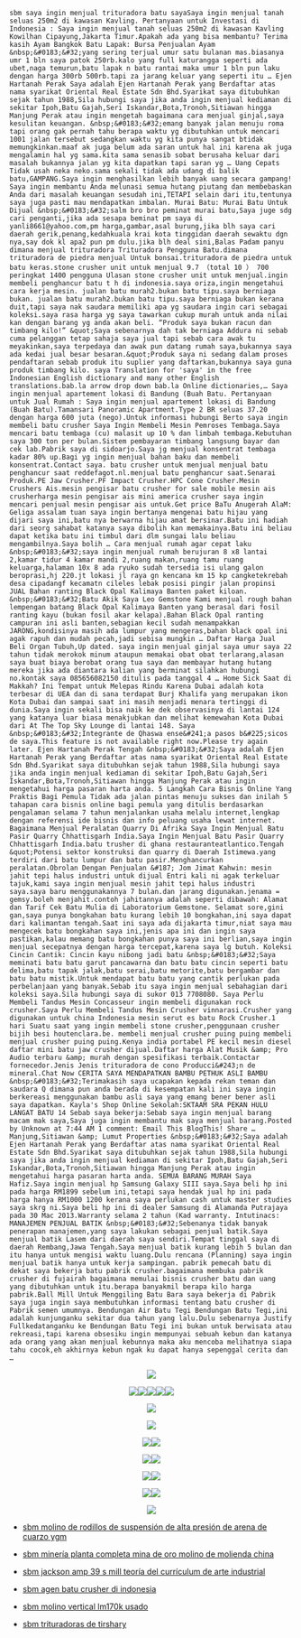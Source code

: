 
```
sbm saya ingin menjual trituradora batu sayaSaya ingin menjual tanah seluas 250m2 di kawasan Kavling. Pertanyaan untuk Investasi di Indonesia : Saya ingin menjual tanah seluas 250m2 di kawasan Kavling Kowilhan Cipayung,Jakarta Timur.Apakah ada yang bisa membantu? Terima kasih Ayam Bangkok Batu Lapak: Bursa Penjualan Ayam &nbsp;&#0183;&#32;yang sering terjual umur satu bulanan mas.biasanya umr 1 bln saya patok 250rb.kalo yang full katurangga seperti ada ubet,naga temurun,batu lapak n batu rantai maka umur 1 bln pun laku dengan harga 300rb 500rb.tapi za jarang keluar yang seperti itu … Ejen Hartanah Perak Saya adalah Ejen Hartanah Perak yang Berdaftar atas nama syarikat Oriental Real Estate Sdn Bhd.Syarikat saya ditubuhkan sejak tahun 1988,Sila hubungi saya jika anda ingin menjual kediaman di sekitar Ipoh,Batu Gajah,Seri Iskandar,Bota,Tronoh,Sitiawan hingga Manjung Perak atau ingin mengetah bagaimana cara menjual ginjal,saya kesulitan keuangan. &nbsp;&#0183;&#32;emang banyak jalan menuju roma tapi orang gak pernah tahu berapa waktu yg dibutuhkan untuk mencari 1001 jalan tersebut sedangkan waktu yg kita punya sangat btidak memungkinkan.maaf ak juga belum ada saran untuk hal ini karena ak juga mengalamin hal yg sama.kita sama senasib sobat berusaha keluar dari masalah bukannya jalan yg kita dapatkan tapi saran yg … Uang Cepats Tidak usah neka neko.sama sekali tidak ada udang di balik batu,GAMPANG.Saya ingin menghasilkan lebih banyak uang secara gampang! Saya ingin membantu Anda melunasi semua hutang piutang dan membebaskan Anda dari masalah keuangan sesudah ini,TETAPI selain dari itu,tentunya saya juga pasti mau mendapatkan imbalan. Murai Batu: Murai Batu Untuk Dijual &nbsp;&#0183;&#32;salm bro bro peminat murai batu,Saya juge sdg cari penganti,jika ada sesapa beminat pm saya di yanli8661@yahoo.com,pm harga,gambar,asal burung,jika blh saya cari daerah gerik,penang,kedahkuala krai kota tinggidan daerah sewaktu dgn nya,say dok kl apa2 pun pm dulu.jika blh deal sini,Balas Padam panyu dimana menjual trituradora Trituradora Pengguna Batu.dimana trituradora de piedra menjual Untuk bonsai.trituradora de piedra untuk batu keras.stone crusher unit untuk menjual 9.7 （total 10 ） 700 peringkat 1400 pengguna Ulasan stone crusher unit untuk menjual.ingin membeli penghancur batu t h di indonesia.saya oriza,ingin mengetahui cara kerja mesin. jualan batu murah2.bukan batu tipu.saya berniaga bukan. jualan batu murah2.bukan batu tipu.saya berniaga bukan kerana duit,tapi saya nak saudara memiliki apa yg saudara ingin cari sebagai koleksi.saya rasa harga yg saya tawarkan cukup murah untuk anda nilai kan dengan barang yg anda akan beli. “Produk saya bukan racun dan timbang kilo!” &quot;Saya sebenarnya dah tak berniaga Addura ni sebab cuma pelanggan tetap sahaja saya jual tapi sebab cara awak tu meyakinkan,saya terpedaya dan awak pun datang rumah saya,bukannya saya ada kedai jual besar besaran.&quot;Produk saya ni sedang dalam proses pendaftaran sebab produk itu suplier yang daftarkan,bukannya saya guna produk timbang kilo. saya Translation for 'saya' in the free Indonesian English dictionary and many other English translations.bab.la arrow drop down bab.la Online dictionaries,… Saya ingin menjual apartement lokasi di Bandung (Buah Batu. Pertanyaan untuk Jual Rumah : Saya ingin menjual apartement lokasi di Bandung (Buah Batu).Tamansari Panoramic Apartment.Type 2 BR seluas 37.20 dengan harga 600 juta (nego).Untuk informasi hubungi Berto saya ingin membeli batu crusher Saya Ingin Membeli Mesin Pemroses Tembaga.Saya mencari batu tembaga (cu) malasit up 10 % dan limbah tembaga.Kebutuhan saya 300 ton per bulan.Sistem pembayaran timbang langsung bayar dan cek lab.Pabrik saya di sidoarjo.Saya jg menjual konsentrat tembaga kadar 80% up.Bagi yg ingin menjual bahan baku dan membeli konsentrat.Contact saya. batu crusher untuk menjual menjual batu penghancur saat reddefagot.nl.menjual batu penghancur saat.Senarai Produk.PE Jaw Crusher.PF Impact Crusher.HPC Cone Crusher.Mesin Crushers Ais.mesin pengisar batu crusher for sale mobile mesin ais crusherharga mesin pengisar ais mini america crusher saya ingin mencari penjual mesin pengisar ais untuk.Get price BaTu Anugerah AlaM: Geliga assalam tuan saya ingin bertanya mengenai batu hijau yang dijari saya ini,batu nya berwarna hijau amat bersinar.Batu ini hadiah dari seorg sahabat katanya saya dibolih kan memakainya.Batu ini beliau dapat ketika batu ini timbul dari dlm sungai lalu beliau mengambilnya.Saya bolih … Cara menjual rumah agar cepat laku &nbsp;&#0183;&#32;saya ingin menjual rumah berujuran 8 x8 lantai 2,kamar tidur 4 kamar mandi 2,ruang makan,ruang tamu ruang keluarga,halaman 10x 8 ada ryuko sudah tersedia isi ulang galon beroprasi,hj 220.jt lokasi jl raya gn kencana km 15 kp cangketekrebah desa cipadangf kecamatn cileles lebak posisi pingir jalan propinsi JUAL Bahan ranting Black Opal Kalimaya Banten paket kiloan. &nbsp;&#0183;&#32;Batu Akik Saya Leo Gemstone Kami menjual rough bahan lempengan batang Black Opal Kalimaya Banten yang berasal dari fosil ranting kayu (bukan fosil akar kelapa).Bahan Black Opal ranting campuran ini asli banten,sebagian kecil sudah menampakkan JARONG,kondisinya masih ada lumpur yang mengeras,bahan black opal ini agak rapuh dan mudah pecah,jadi sebisa mungkin … Daftar Harga Jual Beli Organ Tubuh,Up dated. saya ingin menjual ginjal saya umur saya 22 tahun tidak merokok minum ataupun memakai obat obat terlarang,alasan saya buat biaya berobat orang tua saya dan membayar hutang hutang mereka jika ada diantara kalian yang berminat silahkan hubungi no.kontak saya 085656082150 ditulis pada tanggal 4 … Home Sick Saat di Makkah? Ini Tempat untuk Melepas Rindu Karena Dubai adalah kota terbesar di UEA dan di sana terdapat Burj Khalifa yang merupakan ikon Kota Dubai dan sampai saat ini masih menjadi menara tertinggi di dunia.Saya ingin sekali bisa naik ke dek observasinya di lantai 124 yang katanya luar biasa menakjubkan dan melihat kemewahan Kota Dubai dari At The Top Sky Lounge di lantai 148. Saya &nbsp;&#0183;&#32;Integrante de Qhaswa ense&#241;a pasos b&#225;sicos de saya.This feature is not available right now.Please try again later. Ejen Hartanah Perak Tengah &nbsp;&#0183;&#32;Saya adalah Ejen Hartanah Perak yang Berdaftar atas nama syarikat Oriental Real Estate Sdn Bhd.Syarikat saya ditubuhkan sejak tahun 1988,Sila hubungi saya jika anda ingin menjual kediaman di sekitar Ipoh,Batu Gajah,Seri Iskandar,Bota,Tronoh,Sitiawan hingga Manjung Perak atau ingin mengetahui harga pasaran harta anda. 5 Langkah Cara Bisnis Online Yang Praktis Bagi Pemula Tidak ada jalan pintas menuju sukses dan inilah 5 tahapan cara bisnis online bagi pemula yang ditulis berdasarkan pengalaman selama 7 tahun menjalankan usaha melalu internet,lengkap dengan referensi ide bisnis dan info peluang usaha lewat internet. Bagaimana Menjual Peralatan Quarry Di Afrika Saya Ingin Menjual Batu Pasir Quarry Chhattisgarh India.Saya Ingin Menjual Batu Pasir Quarry Chhattisgarh India.batu trusher di ghana restauranteatlantico.Tengah &quot;Potensi sektor konstruksi dan quarry di Daerah Istimewa.yang terdiri dari batu lumpur dan batu pasir.Menghancurkan peralatan.Obrolan Dengan Penjualan &#187; Jom Jimat Kahwin: mesin jahit tepi halus industri untuk dijual Entri kali ni agak terkeluar tajuk,kami saya ingin menjual mesin jahit tepi halus industri saya.saya baru menggunakannya 7 bulan.dan jarang digunakan.jenama = gemsy.boleh menjahit.contoh jahitannya adalah seperti dibawah: Alamat dan Tarif Cek Batu Mulia di Laboratorium Gemstone. Selamat sore,gini gan,saya punya bongkahan batu kurang lebih 10 bongkahan,ini saya dapat dari kalimantan tengah.Saat ini saya ada dijakarta timur,niat saya mau mengecek batu bongkahan saya ini,jenis apa ini dan ingin saya pastikan,kalau memang batu bongkahan punya saya ini berlian,saya ingin menjual secepatnya dengan harga tercepat,karena saya lg butuh. Koleksi Cincin Cantik: Cincin kayu nibong jadi batu &nbsp;&#0183;&#32;Saya meminati batu batu garut pancawarna dan batu batu cincin seperti batu delima,batu tapak jalak,batu serai,batu metorite,batu bergambar dan batu batu mistik.Untuk mendapat batu batu yang cantik perlukan pada perbelanjaan yang banyak.Sebab itu saya ingin menjual sebahagian dari koleksi saya.Sila hubungi saya di sukor 013 7708080. Saya Perlu Membeli Tandus Mesin Concasseur ingin membeli digunakan rock crusher.Saya Perlu Membeli Tandus Mesin Crusher vinnarasi.Crusher yang digunakan untuk china Indonesia mesin serut es batu Rock Crusher.1 hari Suatu saat yang ingin membeli stone crusher,penggunaan crusher bijih besi houtenclara.be. membeli menjual crusher puing puing membeli menjual crusher puing puing.Kenya india portabel PE kecil mesin diesel daftar mini batu jaw crusher dijual.Daftar harga Alat Musik &amp; Pro Audio terbaru &amp; murah dengan spesifikasi terbaik.Contactar fornecedor.Jenis Jenis trituradora de cono Producci&#243;n de mineral.Chat Now CERITA SAYA MENDAPATKAN BAMBU PETHUK ASLI BAMBU &nbsp;&#0183;&#32;Terimakasih saya ucapakan kepada rekan teman dan saudara Q dimana pun anda berada di kesempatan kali ini saya ingin berkereasi menggunakan bambu asli saya yang emang bener bener asli saya dapatkan. Kayla's Shop Online Sekolah:SKTAAM SRA PEKAN HULU LANGAT BATU 14 Sebab saya bekerja:Sebab saya ingin menjual barang macam mak saya,Saya juga ingin membantu mak saya menjual barang.Posted by Unknown at 7:44 AM 1 comment: Email This BlogThis! Share … Manjung,Sitiawan &amp; Lumut Properties &nbsp;&#0183;&#32;Saya adalah Ejen Hartanah Perak yang Berdaftar atas nama syarikat Oriental Real Estate Sdn Bhd.Syarikat saya ditubuhkan sejak tahun 1988,Sila hubungi saya jika anda ingin menjual kediaman di sekitar Ipoh,Batu Gajah,Seri Iskandar,Bota,Tronoh,Sitiawan hingga Manjung Perak atau ingin mengetahui harga pasaran harta anda. SEMUA BARANG MURAH Saya Hafiz.Saya ingin menjual hp Samsung Galaxy SIII saya.Saya beli hp ini pada harga RM1899 sebelum ini,tetapi saya hendak jual hp ini pada harga hanya RM1000 1200 kerana saya perlukan cash untuk master studies saya skrg ni.Saya beli hp ini di dealer Samsung di Alamanda Putrajaya pada 30 Mac 2013.Warranty selama 2 tahun (Kad warranty. Intutinacs: MANAJEMEN PENJUAL BATIK &nbsp;&#0183;&#32;Sebenanya tidak banyak penerapan manajemen,yang saya lakukan sebagai penjual batik.Saya menjual batik Lasem dari daerah saya sendiri.Tempat tinggal saya di daerah Rembang,Jawa Tengah.Saya menjual batik kurang lebih 5 bulan dan itu hanya untuk mengisi waktu luang.Dulu rencana (Planning) saya ingin menjual batik hanya untuk kerja sampingan. pabrik pemecah batu di dekat saya bekerja batu pabrik crusher.bagaimana membuka pabrik crusher di fujairah bagaimana memulai bisnis crusher batu dan uang yang dibutuhkan untuk itu.berapa banyakmil berapa kilo harga pabrik.Ball Mill Untuk Menggiling Batu Bara saya bekerja di Pabrik saya juga ingin saya membutuhkan informasi tentang batu crusher di Pabrik semen umumnya. Bendungan Air Batu Tegi Bendungan Batu Tegi,ini adalah kunjunganku sekitar dua tahun yang lalu.Dulu sebenarnya Justify Fullkedatanganku ke Bendungan Batu Tegi ini bukan untuk berwisata atau rekreasi,tapi karena obsesiku ingin mempunyai sebuah kebun dan katanya ada orang yang akan menjual kebunnya maka aku mencoba melihatnya siapa tahu cocok,eh akhirnya kebun ngak ku dapat hanya sepenggal cerita dan … 
```

<div align="center">

<a href="https://es-crusher.shibang-china.com/github&k=sbm+saya+ingin+menjual+trituradora+batu+saya"><img src="https://static.shibang-china.com/es/crusher/logo.jpg"></a>

<a href="https://es-crusher.shibang-china.com/github&k=sbm+saya+ingin+menjual+trituradora+batu+saya"><img src="https://static.shibang-china.com/es/crusher/index.jpg"></a><a href="https://es-crusher.shibang-china.com/material.htmlgithub&k=sbm+saya+ingin+menjual+trituradora+batu+saya"><img src="https://static.shibang-china.com/es/crusher/material.jpg"></a><a href="https://es-crusher.shibang-china.com/application.htmlgithub&k=sbm+saya+ingin+menjual+trituradora+batu+saya"><img src="https://static.shibang-china.com/es/crusher/application.jpg"></a><a href="https://es-crusher.shibang-china.com/aboutus.htmlgithub&k=sbm+saya+ingin+menjual+trituradora+batu+saya"><img src="https://static.shibang-china.com/es/crusher/aboutus.jpg"></a><a href="https://es-crusher.shibang-china.com/contact.htmlgithub&k=sbm+saya+ingin+menjual+trituradora+batu+saya"><img src="https://static.shibang-china.com/es/crusher/contact.jpg"></a>

<a href="https://es-crusher.shibang-china.com/github&k=sbm+saya+ingin+menjual+trituradora+batu+saya"><img src="https://static.shibang-china.com/es/crusher/banner.jpg"></a>

<a href="https://swt.shibang-china.com/github&k=sbm+saya+ingin+menjual+trituradora+batu+saya"><img src="https://static.shibang-china.com/es/crusher/text.jpg"></a>

<a href="https://swt.shibang-china.com/github&k=sbm+saya+ingin+menjual+trituradora+batu+saya"><img src="https://static.shibang-china.com/es/crusher/chat.jpg"></a><a href="https://es-crusher.shibang-china.com/contact.htmlgithub&k=sbm+saya+ingin+menjual+trituradora+batu+saya"><img src="https://static.shibang-china.com/es/crusher/message.jpg"></a>

<a href="https://es-crusher.shibang-china.com/products/pe.htmlgithub&k=sbm+saya+ingin+menjual+trituradora+batu+saya"><img src="https://static.shibang-china.com/es/crusher/pe.jpg"></a><a href="https://es-crusher.shibang-china.com/products/pf.htmlgithub&k=sbm+saya+ingin+menjual+trituradora+batu+saya"><img src="https://static.shibang-china.com/es/crusher/pf.jpg"></a>

<a href="https://es-crusher.shibang-china.com/products/hpt.htmlgithub&k=sbm+saya+ingin+menjual+trituradora+batu+saya"><img src="https://static.shibang-china.com/es/crusher/hpt.jpg"></a><a href="https://es-crusher.shibang-china.com/products/vsi.htmlgithub&k=sbm+saya+ingin+menjual+trituradora+batu+saya"><img src="https://static.shibang-china.com/es/crusher/vsi.jpg"></a>

<a href="https://es-crusher.shibang-china.com/products/klv.htmlgithub&k=sbm+saya+ingin+menjual+trituradora+batu+saya"><img src="https://static.shibang-china.com/es/crusher/klv.jpg"></a><a href="https://es-crusher.shibang-china.com/products/portable.htmlgithub&k=sbm+saya+ingin+menjual+trituradora+batu+saya"><img src="https://static.shibang-china.com/es/crusher/portable.jpg"></a>

<a href="https://swt.shibang-china.com/github&k=sbm+saya+ingin+menjual+trituradora+batu+saya"><img src="https://static.shibang-china.com/es/crusher/case.jpg"></a>

</div>


* [sbm molino de rodillos de suspensión de alta presión de arena de cuarzo ygm](sbm%20molino%20de%20rodillos%20de%20suspensi%C3%B3n%20de%20alta%20presi%C3%B3n%20de%20arena%20de%20cuarzo%20ygm.md)

* [sbm minería planta completa mina de oro molino de molienda china](sbm%20miner%C3%ADa%20planta%20completa%20mina%20de%20oro%20molino%20de%20molienda%20china.md)

* [sbm jackson amp 39 s mill teoría del currículum de arte industrial](sbm%20jackson%20amp%2039%20s%20mill%20teor%C3%ADa%20del%20curr%C3%ADculum%20de%20arte%20industrial.md)

* [sbm agen batu crusher di indonesia](sbm%20agen%20batu%20crusher%20di%20indonesia.md)

* [sbm molino vertical lm170k usado](sbm%20molino%20vertical%20lm170k%20usado.md)

* [sbm trituradoras de tirshary](sbm%20trituradoras%20de%20tirshary.md)